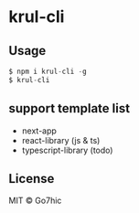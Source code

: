 # krul-cli

## Usage

```js
$ npm i krul-cli -g
$ krul-cli
```

## support template list

- next-app
- react-library (js & ts)
- typescript-library (todo)

## License

MIT © Go7hic
